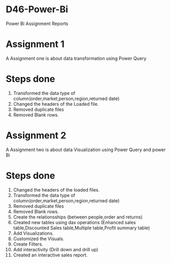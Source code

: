 # D46-Power-Bi
Power Bi Assignment Reports

# Assignment 1
A Assignment one is about data transformation using Power Query

# Steps done
1. Transformed the data type of column(order,market,person,region,returned date)
2. Changed the headers of the Loaded file.
3. Removed duplicate files
4. Removed Blank rows.
   

# Assignment 2
A Assignment two is about data Visualization using Power Query and power Bi

# Steps done
1. Changed the headers of the loaded files.
2. Transformed the data type of column(order,market,person,region,returned date)
 3. Removed duplicate files
4. Removed Blank rows.
5. Create the relationsships (between people,order and returns)
6. Created new tables using dax operations (Enhanced sales table,Discounted Sales table,Multiple table,Profit summary table) 
7. Add Visualizations.
8. Customized the Visuals.
9. Create Filters.
10. Add interactivity (Drill down and drill up)
11. Created an interactive sales report.

